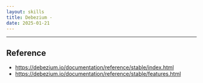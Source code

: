 ```yaml
---
layout: skills
title: Debezium - 
date: 2025-01-21
---
```












---




## Reference

- <https://debezium.io/documentation/reference/stable/index.html>
- <https://debezium.io/documentation/reference/stable/features.html>
